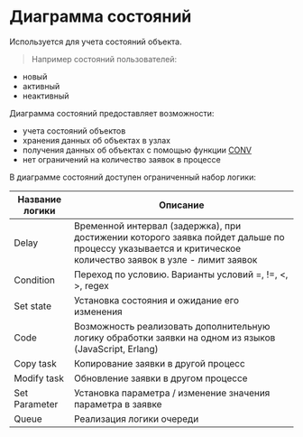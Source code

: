 # Диаграмма состояний

Используется для учета состояний объекта.

> Например состояний пользователей:
- новый
- активный
- неактивный

Диаграмма состояний предоставляет возможности:
-   учета состояний объектов
-   хранения данных об объектах в узлах
-   получения данных об объектах с помощью функции [CONV](../functions/getParamFromApp.md)
-   нет ограничений на количество заявок в процессе

В диаграмме состояний доступен ограниченный набор логики:

| Название логики | Описание|
| -- | -- |
|Delay| Временной интервал (задержка), при достижении которого заявка пойдет дальше по процессу указывается и критическое количество заявок в узле - лимит заявок|
|Condition| Переход по условию. Варианты условий =, !=, <, >, regex|
|Set state| Установка состояния и ожидание его изменения|
|Code| Возможность реализовать дополнительную логику обработки заявки на одном из языков (JavaScript, Erlang) |
|Copy task| Копирование заявки в другой процесс|
|Modify task| Обновление заявки в другом процессе|
|Set Parameter| Установка параметра / изменение значения параметра в заявке|
|Queue| Реализация логики очереди|



